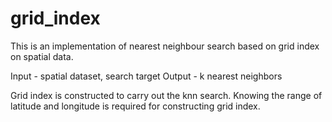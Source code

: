 # grid_index
This is an implementation of nearest neighbour search based on grid index on spatial data.

Input - spatial dataset, search target
Output - k nearest neighbors

Grid index is constructed to carry out the knn search. Knowing the range of latitude and longitude is required for constructing grid index.
